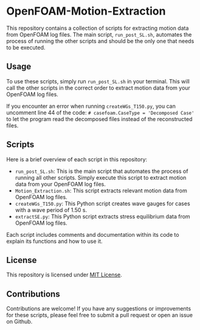 # OpenFOAM-Motion-Extraction

This repository contains a collection of scripts for extracting motion data from OpenFOAM log files. The main script, `run_post_SL.sh`, automates the process of running the other scripts and should be the only one that needs to be executed.

## Usage

To use these scripts, simply run `run_post_SL.sh` in your terminal. This will call the other scripts in the correct order to extract motion data from your OpenFOAM log files.

If you encounter an error when running `createWGs_T150.py`, you can uncomment line 44 of the code: `# casefoam.CaseType = 'Decomposed Case'` to let the program read the decomposed files instead of the reconstructed files.

## Scripts

Here is a brief overview of each script in this repository:

- `run_post_SL.sh`: This is the main script that automates the process of running all other scripts. Simply execute this script to extract motion data from your OpenFOAM log files.
- `Motion_Extraction.sh`: This script extracts relevant motion data from OpenFOAM log files.
- `createWGs_T150.py`: This Python script creates wave gauges for cases with a wave period of 1.50 s.
- `extractSE.py`: This Python script extracts stress equilibrium data from OpenFOAM log files.

Each script includes comments and documentation within its code to explain its functions and how to use it.

## License

This repository is licensed under [MIT License](https://github.com/github/choosealicense.com/blob/gh-pages/LICENSE.md).

## Contributions

Contributions are welcome! If you have any suggestions or improvements for these scripts, please feel free to submit a pull request or open an issue on Github.
